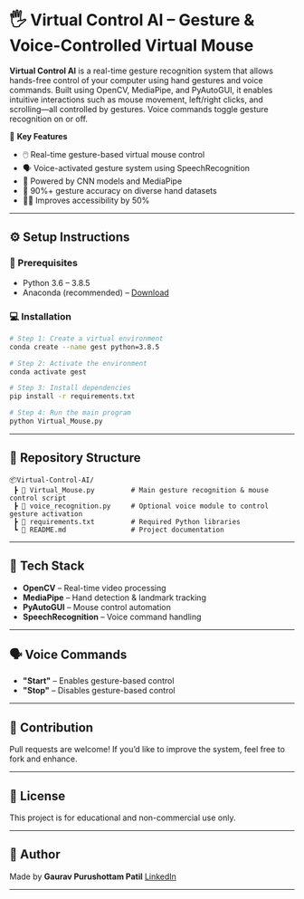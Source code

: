 # 🖐️ Virtual Control AI – Gesture & Voice-Controlled Virtual Mouse

**Virtual Control AI** is a real-time gesture recognition system that allows hands-free control of your computer using hand gestures and voice commands. Built using OpenCV, MediaPipe, and PyAutoGUI, it enables intuitive interactions such as mouse movement, left/right clicks, and scrolling—all controlled by gestures. Voice commands toggle gesture recognition on or off.

🎯 **Key Features**

* 🖱️ Real-time gesture-based virtual mouse control
* 🗣️ Voice-activated gesture system using SpeechRecognition
* 🤖 Powered by CNN models and MediaPipe
* 🎯 90%+ gesture accuracy on diverse hand datasets
* 🧑‍🦽 Improves accessibility by 50%

---

## ⚙️ Setup Instructions

### 🧰 Prerequisites

* Python 3.6 – 3.8.5
* Anaconda (recommended) – [Download](https://www.anaconda.com/products/individual)

### 💻 Installation

```bash
# Step 1: Create a virtual environment
conda create --name gest python=3.8.5

# Step 2: Activate the environment
conda activate gest

# Step 3: Install dependencies
pip install -r requirements.txt

# Step 4: Run the main program
python Virtual_Mouse.py
```

---

## 📁 Repository Structure

```
📦Virtual-Control-AI/
 ┣ 📜 Virtual_Mouse.py         # Main gesture recognition & mouse control script
 ┣ 📜 voice_recognition.py     # Optional voice module to control gesture activation
 ┣ 📜 requirements.txt         # Required Python libraries
 ┗ 📜 README.md                # Project documentation
```

---

## 🧠 Tech Stack

* **OpenCV** – Real-time video processing
* **MediaPipe** – Hand detection & landmark tracking
* **PyAutoGUI** – Mouse control automation
* **SpeechRecognition** – Voice command handling

---

## 🗣️ Voice Commands

* **"Start"** – Enables gesture-based control
* **"Stop"** – Disables gesture-based control

---

## 🤝 Contribution

Pull requests are welcome! If you’d like to improve the system, feel free to fork and enhance.

---

## 📃 License

This project is for educational and non-commercial use only.

---

## 🔗 Author

Made by **Gaurav Purushottam Patil**
[LinkedIn](https://www.linkedin.com/in/gaurav-patil-aa762525b)

---
